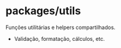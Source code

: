 # packages/utils

Funções utilitárias e helpers compartilhados.

- Validação, formatação, cálculos, etc.
